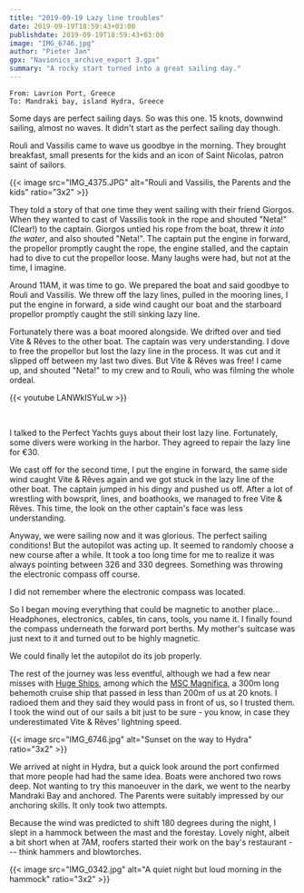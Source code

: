 ```yaml
---
title: "2019-09-19 Lazy line troubles"
date: 2019-09-19T18:59:43+03:00
publishdate: 2019-09-19T18:59:43+03:00
image: "IMG_6746.jpg"
author: "Pieter Jan"
gpx: "Navionics_archive_export 3.gpx"
summary: "A rocky start turned into a great sailing day."
---
```


`From: Lavrion Port, Greece`<br/>
`To: Mandraki bay, island Hydra, Greece`

Some days are perfect sailing days. So was this one. 15 knots, downwind sailing, almost no waves. It didn't start as the perfect sailing day though.

Rouli and Vassilis came to wave us goodbye in the morning. They brought breakfast, small presents for the kids and an icon of Saint Nicolas, patron saint of sailors.

{{< image src="IMG_4375.JPG" alt="Rouli and Vassilis, the Parents and the kids" ratio="3x2" >}}

They told a story of that one time they went sailing with their friend Giorgos. When they wanted to cast of Vassilis took in the rope and shouted "Neta!" (Clear!) to the captain. Giorgos untied his rope from the boat, threw it _into the water_, and also shouted "Neta!". The captain put the engine in forward, the propellor promptly caught the rope, the engine stalled, and the captain had to dive to cut the propellor loose. Many laughs were had, but not at the time, I imagine.

Around 11AM, it was time to go. We prepared the boat and said goodbye to Rouli and Vassilis. We threw off the lazy lines, pulled in the mooring lines, I put the engine in forward, a side wind caught our boat and the starboard propellor promptly caught the still sinking lazy line.

Fortunately there was a boat moored alongside. We drifted over and tied Vite & Rêves to the other boat. The captain was very understanding. I dove to free the propellor but lost the lazy line in the process. It was cut and it slipped off between my last two dives. But Vite & Rêves was free! I came up, and shouted "Neta!" to my crew and to Rouli, who was filming the whole ordeal.

{{< youtube LANWkISYuLw >}}

&nbsp;

I talked to the Perfect Yachts guys about their lost lazy line. Fortunately, some divers were working in the harbor. They agreed to repair the lazy line for €30.

We cast off for the second time, I put the engine in forward, the same side wind caught Vite & Rêves again and we got stuck in the lazy line of the other boat. The captain jumped in his dingy and pushed us off. After a lot of wrestling with bowsprit, lines, and boathooks, we managed to free Vite & Rêves. This time, the look on the other captain's face was less understanding.

Anyway, we were sailing now and it was glorious. The perfect sailing conditions! But the autopilot was acting up. It seemed to randomly choose a new course after a while. It took a too long time for me to realize it was always pointing between 326 and 330 degrees. Something was throwing the electronic compass off course.

I did not remember where the electronic compass was located.

So I began moving everything that could be magnetic to another place... Headphones, electronics, cables, tin cans, tools, you name it. I finally found the compass underneath the forward port berths. My mother's suitcase was just next to it and turned out to be highly magnetic.

We could finally let the autopilot do its job properly.

The rest of the journey was less eventful, although we had a few near misses with [Huge Ships](https://www.amazon.com/Avoid-Huge-Ships-John-Trimmer/dp/0870334336), among which the [MSC Magnifica](https://en.wikipedia.org/wiki/MSC_Magnifica), a 300m long behemoth cruise ship that passed in less than 200m of us at 20 knots. I radioed them and they said they would pass in front of us, so I trusted them. I took the wind out of our sails a bit just to be sure - you know, in case they underestimated Vite & Rêves' lightning speed.

{{< image src="IMG_6746.jpg" alt="Sunset on the way to Hydra" ratio="3x2" >}}

We arrived at night in Hydra, but a quick look around the port confirmed that more people had had the same idea. Boats were anchored two rows deep. Not wanting to try this manoeuver in the dark, we went to the nearby Mandraki Bay and anchored. The Parents were suitably impressed by our anchoring skills. It  only took two attempts.

Because the wind was predicted to shift 180 degrees during the night, I slept in a hammock between the mast and the forestay. Lovely night, albeit a bit short when at 7AM, roofers started their work on the bay's restaurant --- think hammers and blowtorches.

{{< image src="IMG_0342.jpg" alt="A quiet night but loud morning in the hammock" ratio="3x2" >}}
